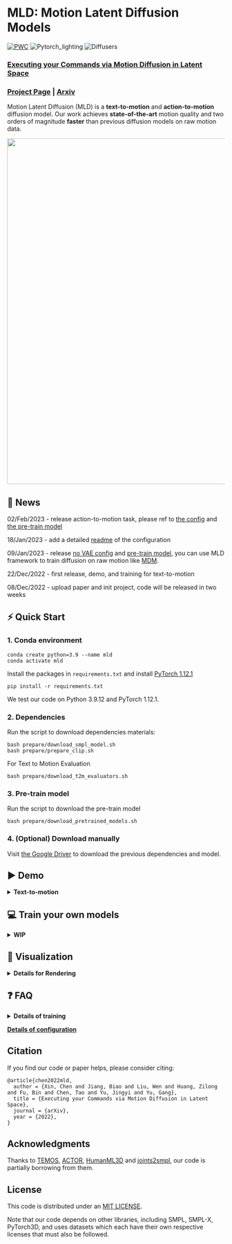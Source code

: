 # MLD: Motion Latent Diffusion Models

[![PWC](https://img.shields.io/endpoint.svg?url=https://paperswithcode.com/badge/executing-your-commands-via-motion-diffusion/motion-synthesis-on-humanml3d)](https://paperswithcode.com/sota/motion-synthesis-on-humanml3d?p=executing-your-commands-via-motion-diffusion)
![Pytorch_lighting](https://img.shields.io/badge/Pytorch_lighting->=1.7-Blue?logo=Pytorch) ![Diffusers](https://img.shields.io/badge/Diffusers->=0.7.2-Red?logo=diffusers)

### [Executing your Commands via Motion Diffusion in Latent Space](https://chenxin.tech/mld)

### [Project Page](https://chenxin.tech/mld) | [Arxiv](https://arxiv.org/abs/2212.04048)

Motion Latent Diffusion (MLD) is a **text-to-motion** and **action-to-motion** diffusion model. Our work achieves **state-of-the-art** motion quality and two orders of magnitude **faster** than previous diffusion models on raw motion data.

<p float="center">
  <img src="https://user-images.githubusercontent.com/16475892/209251515-ea88127b-0783-4a88-a8c1-2e478f7210a2.png" width="800" />
</p>

## 🚩 News
02/Feb/2023 - release action-to-motion task, please ref to [the config](https://github.com/ChenFengYe/motion-latent-diffusion/blob/main/configs/config_mld_humanact12.yaml) and [the pre-train model](https://drive.google.com/file/d/1G9O5arldtHvB66OPr31oE_rJG1bH_R39/view)

18/Jan/2023 - add a detailed [readme](https://github.com/ChenFengYe/motion-latent-diffusion/tree/main/configs) of the configuration

09/Jan/2023 - release [no VAE config](https://github.com/ChenFengYe/motion-latent-diffusion/blob/main/configs/config_novae_humanml3d.yaml) and [pre-train model](https://drive.google.com/file/d/1_mgZRWVQ3jwU43tLZzBJdZ28gvxhMm23/view), you can use MLD framework to train diffusion on raw motion like [MDM](https://github.com/GuyTevet/motion-diffusion-model).

22/Dec/2022 - first release, demo, and training for text-to-motion

08/Dec/2022 - upload paper and init project, code will be released in two weeks

## ⚡ Quick Start

### 1. Conda environment

```
conda create python=3.9 --name mld
conda activate mld
```

Install the packages in `requirements.txt` and install [PyTorch 1.12.1](https://pytorch.org/)

```
pip install -r requirements.txt
```

We test our code on Python 3.9.12 and PyTorch 1.12.1.

### 2. Dependencies

Run the script to download dependencies materials:

```
bash prepare/download_smpl_model.sh
bash prepare/prepare_clip.sh
```

For Text to Motion Evaluation

```
bash prepare/download_t2m_evaluators.sh
```

### 3. Pre-train model

Run the script to download the pre-train model

```
bash prepare/download_pretrained_models.sh
```

### 4. (Optional) Download manually

Visit [the Google Driver](https://drive.google.com/drive/folders/1U93wvPsqaSzb5waZfGFVYc4tLCAOmB4C) to download the previous dependencies and model.

## ▶️ Demo

<details>
  <summary><b>Text-to-motion</b></summary>

We support text file or keyboard input, the generated motions are npy files.
Please check the `configs/asset.yaml` for path config, TEST.FOLDER as output folder.

Then, run the following script:

```
python demo.py --cfg ./configs/config_mld_humanml3d.yaml --cfg_assets ./configs/assets.yaml --example ./demo/example.txt
```

Some parameters:

- `--example=./demo/example.txt`: input file as text prompts
- `--task=text_motion`: generate from the test set of dataset
- `--task=random_sampling`: random motion sampling from noise

The outputs:

- `npy file`: the generated motions with the shape of (nframe, 22, 3)
- `text file`: the input text prompt
</details>

## 💻 Train your own models

<details>
  <summary><b>WIP</b></summary>

### 1. Prepare the datasets

Please refer to [HumanML3D](https://github.com/EricGuo5513/HumanML3D) for text-to-motion dataset setup.
We will provide instructions for other datasets soon.

### 2.1. Ready to train VAE model

Please first check the parameters in `configs/config_vae_humanml3d.yaml`, e.g. `NAME`,`DEBUG`.

Then, run the following command:

```
python -m train --cfg configs/config_vae_humanml3d.yaml --cfg_assets configs/assets.yaml --batch_size 64 --nodebug
```

### 2.2. Ready to train MLD model

Please update the parameters in `configs/config_mld_humanml3d.yaml`, e.g. `NAME`,`DEBUG`,`PRETRAINED_VAE` (change to your `latest ckpt model path` in previous step)

Then, run the following command:

```
python -m train --cfg configs/config_mld_humanml3d.yaml --cfg_assets configs/assets.yaml --batch_size 64 --nodebug
```

### 3. Evaluate the model

Please first put the tained model checkpoint path to `TEST.CHECKPOINT` in `configs/config_mld_humanml3d.yaml`.

Then, run the following command:

```
python -m test --cfg configs/config_mld_humanml3d.yaml --cfg_assets configs/assets.yaml
```

</details>

## 👀 Visualization

<details>
  <summary><b>Details for Rendering</b></summary>

### 1. Setup blender - WIP

Refer to [TEMOS-Rendering motions](https://github.com/Mathux/TEMOS) for blender setup, then install the following dependencies.

```
YOUR_BLENDER_PYTHON_PATH/python -m pip install -r prepare/requirements_render.txt
```

### 2. (Optional) Render rigged cylinders

Run the following command using blender:

```
YOUR_BLENDER_PATH/blender --background --python render.py -- --cfg=./configs/render.yaml --dir=YOUR_NPY_FOLDER --mode=video --joint_type=HumanML3D
```

### 2. Create SMPL meshes with:

```
python -m fit --dir YOUR_NPY_FOLDER --save_folder TEMP_PLY_FOLDER --cuda
```

This outputs:

- `mesh npy file`: the generate SMPL vertices with the shape of (nframe, 6893, 3)
- `ply files`: the ply mesh file for blender or meshlab

### 3. Render SMPL meshes

Run the following command to render SMPL using blender:

```
YOUR_BLENDER_PATH/blender --background --python render.py -- --cfg=./configs/render.yaml --dir=YOUR_NPY_FOLDER --mode=video --joint_type=HumanML3D
```

optional parameters:

- `--mode=video`: render mp4 video
- `--mode=sequence`: render the whole motion in a png image.
</details>

## ❓ FAQ

<details>
  <summary><b>Details of training</b></summary>
  
1. **GPUs.** You can indicate the IDs to use all your GPUs.  https://github.com/ChenFengYe/motion-latent-diffusion/blob/6643f175fbcd914312fa5f570e3dc7ab57994075/configs/config_vae_humanml3d.yaml#L4
2.  **Epoch Nums.** 1500~3000 epoch is enough for VAE or MLD. I suggest you use **wandb**(prefer) or **tensorborad** to check FID curve of your training.
3. **Training Speed.** 2000 epoch could cost 1 day for a single GPU, and around 12 hours for 8 GPUs. Training speed also depends on ``VAL_EVERY_STEPS`` (Validation Frequency), DataIO Speed. Your training is a little slow.
https://github.com/ChenFengYe/motion-latent-diffusion/blob/6643f175fbcd914312fa5f570e3dc7ab57994075/configs/config_vae_humanml3d.yaml#L77
4. **Data Log.** Only loss print by default. After validation, more metrics of val will print. More details in wandb (prefer) or tensorborad.
5. **Debug or not.** Please use ``--nodebug`` for all your training.
6. **VAE loading.** Please load your pre-train VAE correctly for the MLD diffusion training.
7. **FID.** FID of validation will drop to 0.5~1 after 1500 epochs for both VAE and MLD training. By default, validation is on test split...https://github.com/ChenFengYe/motion-latent-diffusion/blob/6643f175fbcd914312fa5f570e3dc7ab57994075/configs/config_vae_humanml3d.yaml#L30
</details>

**[Details of configuration](./configs)**

## Citation

If you find our code or paper helps, please consider citing:

```
@article{chen2022mld,
  author = {Xin, Chen and Jiang, Biao and Liu, Wen and Huang, Zilong and Fu, Bin and Chen, Tao and Yu, Jingyi and Yu, Gang},
  title = {Executing your Commands via Motion Diffusion in Latent Space},
  journal = {arXiv},
  year = {2022},
}
```

## Acknowledgments

Thanks to [TEMOS](https://github.com/Mathux/TEMOS), [ACTOR](https://github.com/Mathux/ACTOR), [HumanML3D](https://github.com/EricGuo5513/HumanML3D) and [joints2smpl](https://github.com/wangsen1312/joints2smpl), our code is partially borrowing from them.

## License

This code is distributed under an [MIT LICENSE](LICENSE).

Note that our code depends on other libraries, including SMPL, SMPL-X, PyTorch3D, and uses datasets which each have their own respective licenses that must also be followed.
